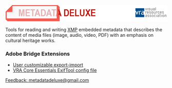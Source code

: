 ![metadatadeluxe logo](/images/MdDeluxe_Logo_VRA_02.png)

Tools for reading and writing [XMP](https://www.adobe.com/products/xmp.html) embedded metadata that describes the content of media files (image, audio, video, PDF) with an emphasis on cultural heritage works.

### Adobe Bridge Extensions
- [User customizable export-import](/adobe_bridge_custom_export-import.md)
- [VRA Core Essentials ExifTool config file](/VRA-Core-Essentials-ExifTool-config.md)

[Feedback: metadatadeluxe@gmail.com](mailto:metadatadeluxe@gmail.com)
